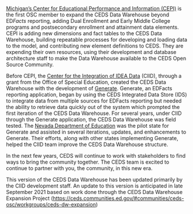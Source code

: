 [Michigan’s Center for Educational Performance and Information (CEPI)](https://www.michigan.gov/cepi/) is the first OSC member to expand the CEDS Data Warehouse beyond ED*Facts* reporting, adding Dual Enrollment and Early Middle College programs and postsecondary enrollment and attainment data elements. CEPI is adding new dimensions and fact tables to the CEDS Data Warehouse, building repeatable processes for developing and loading data to the model, and contributing new element definitions to CEDS.  They are expending their own resources, using their development and database architecture staff to make the Data Warehouse available to the CEDS Open Source Community. 

Before CEPI, the [Center for the Integration of IDEA Data](https://ciidta.grads360.org/#program) (CIID), through a grant from the Office of Special Education, created the CEDS Data Warehouse with the development of [Generate](https://ciidta.grads360.org/#program/generate). Generate, an EDFacts reporting application, began by using the CEDS Integrated Data Store (IDS) to integrate data from multiple sources for EDFacts reporting but needed the ability to retrieve data quickly out of the system which prompted the first iteration of the CEDS Data Warehouse. For several years, under CIID through the Generate application, the CEDS Data Warehouse was field tested. The [Nevada Department of Education](http://www.doe.nv.gov/) was the pilot state for Generate and assisted in several iterations, updates, and enhancements to Generate. Their efforts, along with other states implementing Generate, helped the CIID team improve the CEDS Data Warehouse structure.

In the next few years, CEDS will continue to work with stakeholders to find ways to bring the community together. The CEDS team is excited to continue to partner with you, the community, in this new era.

This version of the CEDS Data Warehouse has been updated primarily by the CIID development staff. An update to this version is anticipated in late September 2021 based on work done through the CEDS Data Warehouse Expansion Project (https://ceds.communities.ed.gov/#communities/ceds-osc/workgroups/ceds-dw-expansion)
